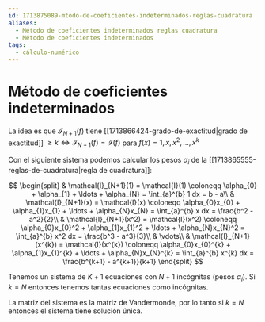 ```yaml
---
id: 1713875089-mtodo-de-coeficientes-indeterminados-reglas-cuadratura
aliases:
  - Método de coeficientes indeterminados reglas cuadratura
  - Método de coeficientes indeterminados
tags:
  - cálculo-numérico
---
```


# Método de coeficientes indeterminados

La idea es que $\mathcal{I}_{N+1}(f)$ tiene [[1713866424-grado-de-exactitud|grado de exactitud]] $\ge k \iff \mathcal{I}_{N+1}(f) = \mathcal{I}(f)$ para $f(x) = 1, x, x^2, \ldots , x^{k}$

Con el siguiente sistema podemos calcular los pesos $\alpha_i$ de la [[1713865555-reglas-de-cuadratura|regla de cuadratura]]:

$$
\begin{split}
    & \mathcal{I}_{N+1}(1) = \mathcal{I}(1) \coloneqq \alpha_{0} + \alpha_{1} + \ldots + \alpha_{N} = \int_{a}^{b} 1 dx = b - a\\
    & \mathcal{I}_{N+1}(x) = \mathcal{I}(x) \coloneqq \alpha_{0}x_{0} + \alpha_{1}x_{1} + \ldots + \alpha_{N}x_{N} = \int_{a}^{b} x dx = \frac{b^2 - a^2}{2}\\
    & \mathcal{I}_{N+1}(x^2) = \mathcal{I}(x^2) \coloneqq \alpha_{0}x_{0}^2 + \alpha_{1}x_{1}^2 + \ldots + \alpha_{N}x_{N}^2 = \int_{a}^{b} x^2 dx = \frac{b^3 - a^3}{3}\\
    & \vdots\\
    & \mathcal{I}_{N+1}(x^{k}) = \mathcal{I}(x^{k}) \coloneqq \alpha_{0}x_{0}^{k} + \alpha_{1}x_{1}^{k} + \ldots + \alpha_{N}x_{N}^{k} = \int_{a}^{b} x^{k} dx = \frac{b^{k+1} - a^{k+1}}{k+1}
\end{split}
$$

Tenemos un sistema de $K+1$ ecuaciones con $N+1$ incógnitas (pesos $\alpha_i$). Si $k=N$ entonces tenemos tantas ecuaciones como incógnitas.

La matriz del sistema es la matriz de Vandermonde, por lo tanto si $k=N$ entonces el sistema tiene solución única.
